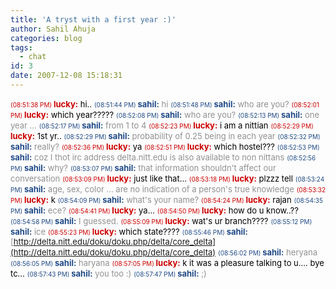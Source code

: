 ```yaml
---
title: 'A tryst with a first year :)'
author: Sahil Ahuja
categories: blog
tags:
  - chat
id: 3
date: 2007-12-08 15:18:31
---
```


<span style="color:#cc0000;"><span style="font-size:x-small;">(08:51:38 PM) </span>**<span style="font-size:small;">lucky:</span>**</span><span style="font-size:small;"> <span style="color:#000000;">hi..</span></span>
<span style="font-size:x-small;"><span style="color:#204a87;">(08:51:44 PM) </span></span><span style="color:#204a87;">**<span style="font-size:small;">sahil:</span>**</span><span style="font-size:small;"> <span style="color:#909090;">hi</span></span>
<span style="font-size:x-small;"><span style="color:#204a87;">(08:51:48 PM) </span></span><span style="color:#204a87;">**<span style="font-size:small;">sahil:</span>**</span><span style="font-size:small;"> <span style="color:#909090;">who are you?</span></span>
<span style="color:#cc0000;"><span style="font-size:x-small;">(08:52:01 PM) </span>**<span style="font-size:small;">lucky:</span>**</span><span style="font-size:small;"> <span style="color:#000000;">which year?????</span></span>
<span style="font-size:x-small;"><span style="color:#204a87;">(08:52:08 PM) </span></span><span style="color:#204a87;">**<span style="font-size:small;">sahil:</span>**</span><span style="font-size:small;"> <span style="color:#909090;">who are you?</span></span>
<span style="font-size:x-small;"><span style="color:#204a87;">(08:52:13 PM) </span></span><span style="color:#204a87;">**<span style="font-size:small;">sahil:</span>**</span><span style="font-size:small;"> <span style="color:#909090;">one year ...</span></span>
<span style="font-size:x-small;"><span style="color:#204a87;">(08:52:17 PM) </span></span><span style="color:#204a87;">**<span style="font-size:small;">sahil:</span>**</span><span style="font-size:small;"> <span style="color:#909090;">from 1 to 4</span></span>
<span style="color:#cc0000;"><span style="font-size:x-small;">(08:52:23 PM) </span>**<span style="font-size:small;">lucky:</span>**</span><span style="font-size:small;"> <span style="color:#000000;">i am a nittian</span></span>
<span style="color:#cc0000;"><span style="font-size:x-small;">(08:52:29 PM) </span>**<span style="font-size:small;">lucky:</span>**</span><span style="font-size:small;"> <span style="color:#000000;">1st yr..</span></span>
<span style="font-size:x-small;"><span style="color:#204a87;">(08:52:29 PM) </span></span><span style="color:#204a87;">**<span style="font-size:small;">sahil:</span>**</span><span style="font-size:small;"> <span style="color:#909090;">probability of 0.25 being in each year</span></span>
<span style="font-size:x-small;"><span style="color:#204a87;">(08:52:32 PM) </span></span><span style="color:#204a87;">**<span style="font-size:small;">sahil:</span>**</span><span style="font-size:small;"> <span style="color:#909090;">really?</span></span>
<span style="color:#cc0000;"><span style="font-size:x-small;">(08:52:36 PM) </span>**<span style="font-size:small;">lucky:</span>**</span><span style="font-size:small;"> <span style="color:#000000;">ya</span></span>
<span style="color:#cc0000;"><span style="font-size:x-small;">(08:52:51 PM) </span>**<span style="font-size:small;">lucky:</span>**</span><span style="font-size:small;"> <span style="color:#000000;">which hostel???</span></span>
<span style="font-size:x-small;"><span style="color:#204a87;">(08:52:53 PM) </span></span><span style="color:#204a87;">**<span style="font-size:small;">sahil:</span>**</span><span style="font-size:small;"> <span style="color:#909090;">coz I thot irc address delta.nitt.edu is also available to non nittans</span></span>
<span style="font-size:x-small;"><span style="color:#204a87;">(08:52:56 PM) </span></span><span style="color:#204a87;">**<span style="font-size:small;">sahil:</span>**</span><span style="font-size:small;"> <span style="color:#909090;">why?</span></span>
<span style="font-size:x-small;"><span style="color:#204a87;">(08:53:07 PM) </span></span><span style="color:#204a87;">**<span style="font-size:small;">sahil:</span>**</span><span style="font-size:small;"> <span style="color:#909090;">that information shouldn't affect our conversation</span></span>
<span style="color:#cc0000;"><span style="font-size:x-small;">(08:53:09 PM) </span>**<span style="font-size:small;">lucky:</span>**</span><span style="font-size:small;"> <span style="color:#000000;">just like that...</span></span>
<span style="color:#cc0000;"><span style="font-size:x-small;">(08:53:18 PM) </span>**<span style="font-size:small;">lucky:</span>**</span><span style="font-size:small;"> <span style="color:#000000;">plzzz tell</span></span>
<span style="font-size:x-small;"><span style="color:#204a87;">(08:53:24 PM) </span></span><span style="color:#204a87;">**<span style="font-size:small;">sahil:</span>**</span><span style="font-size:small;"> <span style="color:#909090;">age, sex, color ... are no indication of a person's true knowledge</span></span>
<span style="color:#cc0000;"><span style="font-size:x-small;">(08:53:32 PM) </span>**<span style="font-size:small;">lucky:</span>**</span><span style="font-size:small;"> <span style="color:#000000;">k</span></span>
<span style="font-size:x-small;"><span style="color:#204a87;">(08:54:09 PM) </span></span><span style="color:#204a87;">**<span style="font-size:small;">sahil:</span>**</span><span style="font-size:small;"> <span style="color:#909090;">what's your name?</span></span>
<span style="color:#cc0000;"><span style="font-size:x-small;">(08:54:24 PM) </span>**<span style="font-size:small;">lucky:</span>**</span><span style="font-size:small;"> <span style="color:#000000;">rajan</span></span>
<span style="font-size:x-small;"><span style="color:#204a87;">(08:54:35 PM) </span></span><span style="color:#204a87;">**<span style="font-size:small;">sahil:</span>**</span><span style="font-size:small;"> <span style="color:#909090;">ece?</span></span>
<span style="color:#cc0000;"><span style="font-size:x-small;">(08:54:41 PM) </span>**<span style="font-size:small;">lucky:</span>**</span><span style="font-size:small;"> <span style="color:#000000;">ya...</span></span>
<span style="color:#cc0000;"><span style="font-size:x-small;">(08:54:50 PM) </span>**<span style="font-size:small;">lucky:</span>**</span><span style="font-size:small;"> <span style="color:#000000;">how do u know..??</span></span>
<span style="font-size:x-small;"><span style="color:#204a87;">(08:54:58 PM) </span></span><span style="color:#204a87;">**<span style="font-size:small;">sahil:</span>**</span><span style="font-size:small;"> <span style="color:#909090;">I guessed.</span></span>
<span style="color:#cc0000;"><span style="font-size:x-small;">(08:55:09 PM) </span>**<span style="font-size:small;">lucky:</span>**</span><span style="font-size:small;"> <span style="color:#000000;">wat's ur branch????</span></span>
<span style="font-size:x-small;"><span style="color:#204a87;">(08:55:12 PM) </span></span><span style="color:#204a87;">**<span style="font-size:small;">sahil:</span>**</span><span style="font-size:small;"> <span style="color:#909090;">ice</span></span>
<span style="color:#cc0000;"><span style="font-size:x-small;">(08:55:23 PM) </span>**<span style="font-size:small;">lucky:</span>**</span><span style="font-size:small;"> <span style="color:#000000;">which state????</span></span>
<span style="font-size:x-small;"><span style="color:#204a87;">(08:55:46 PM) </span></span><span style="color:#204a87;">**<span style="font-size:small;">sahil:</span>**</span><span style="font-size:small;"> <span style="color:#909090;">[http://delta.nitt.edu/doku/doku.php/delta/core_delta](http://delta.nitt.edu/doku/doku.php/delta/core_delta)</span></span>
<span style="font-size:x-small;"><span style="color:#204a87;">(08:56:02 PM) </span></span><span style="color:#204a87;">**<span style="font-size:small;">sahil:</span>**</span><span style="font-size:small;"> <span style="color:#909090;">heryana</span></span>
<span style="font-size:x-small;"><span style="color:#204a87;">(08:56:05 PM) </span></span><span style="color:#204a87;">**<span style="font-size:small;">sahil:</span>**</span><span style="font-size:small;"> <span style="color:#909090;">haryana</span></span>
<span style="color:#cc0000;"><span style="font-size:x-small;">(08:57:05 PM) </span>**<span style="font-size:small;">lucky:</span>**</span><span style="font-size:small;"> <span style="color:#000000;">k it was a pleasure talking to u.... bye tc...</span></span>
<span style="font-size:x-small;"><span style="color:#204a87;">(08:57:43 PM) </span></span><span style="color:#204a87;">**<span style="font-size:small;">sahil:</span>**</span><span style="font-size:small;"> <span style="color:#909090;">you too :)</span></span>
<span style="font-size:x-small;"><span style="color:#204a87;">(08:57:47 PM) </span></span><span style="color:#204a87;">**<span style="font-size:small;">sahil:</span>**</span><span style="font-size:small;"> <span style="color:#909090;">;)</span></span>